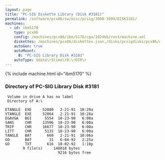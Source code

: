 ```yaml
---
layout: page
title: "PC-SIG Diskette Library (Disk #3181)"
permalink: /software/pcx86/sw/misc/pcsig/3000-3999/DISK3181/
machines:
  - id: ibm5170
    type: pcx86
    config: /machines/pcx86/ibm/5170/cga/1024kb/rev3/machine.xml
    diskettes: /machines/pcx86/diskettes.json,/disks/pcsigdisks/pcx86/diskettes.json
    autoGen: true
    autoMount:
      B: "PC-SIG Library Disk #3181"
    autoType: $date\r$time\rB:\rDIR\r
---
```


{% include machine.html id="ibm5170" %}

### Directory of PC-SIG Library Disk #3181

     Volume in drive A has no label
     Directory of A:\

    ETANGLE  EXE     52880   2-21-91  10:29a
    VTANGLE  EXE     52864   2-21-91  10:28a
    EGAVGA   BGI      5554  10-23-90   6:00a
    SANS     CHR     13596  10-23-90   6:00a
    TRIP     CHR     16677  10-23-90   6:00a
    LITT     CHR      5131  10-23-90   6:00a
    TANGLE   BAT       669   2-21-91  10:06a
    GO       BAT        31   6-04-92   2:25a
    GO       TXT       616  10-02-92   1:10p
            9 file(s)     148018 bytes
                            9216 bytes free
